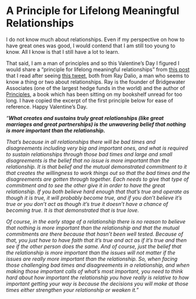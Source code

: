 # A Principle for Lifelong Meaningful Relationships

I do not know much about relationships. Even if my perspective on how to have great ones was good, I would contend that I am still too young to know. All I know is that I still have a lot to learn.

That said, I am a man of principles and so this Valentine’s Day I figured I would share a “principle for lifelong meaningful relationships” from [this post](https://twitter.com/RayDalio/status/1228393273426939904?s=20) that I read after seeing [this tweet](https://twitter.com/RayDalio/status/1228393273426939904?s=20), both from Ray Dalio, a man who seems to know a thing or two about relationships. Ray is the founder of Bridgewater Associates (one of the largest hedge funds in the world) and the author of [Principles](https://www.linkedin.com/pulse/principles-lifelong-meaningful-relationships-ray-dalio/), a book which has been sitting on my bookshelf unread for too long. I have copied the excerpt of the first principle below for ease of reference. Happy Valentine’s Day.

_“**What creates and sustains truly great relationships (like great marriages and great partnerships) is the unwavering belief that nothing is more important than the relationship.**_

_That’s because in all relationships there will be bad times and disagreements including very big and important ones, and what is required to sustain relationships through those bad times and large and small disagreements is the belief that no issue is more important than the relationship. It is that belief and the mutual demonstrated commitment to it that creates the willingness to work things out so that the bad times and the disagreements are gotten through together. Each needs to give that type of commitment and to see the other give it in order to have the great relationship. If you both believe hard enough that that’s true and operate as though it is true, it will probably become true, and if you don’t believe it’s true or you don’t act as though it’s true it doesn’t have a chance of becoming true. It is that demonstrated that is true love._

_Of course, in the early stage of a relationship there is no reason to believe that nothing is more important than the relationship and that the mutual commitments are there because that hasn’t been well tested. Because of that, you just have to have faith that it’s true and act as if it’s true and then see if the other person does the same. And of course, just the belief that the relationship is more important than the issues will not matter if the issues are really more important than the relationship. So, when facing those challenging bad times and disagreements in a relationship, and when making those important calls of what’s most important, you need to think hard about how important the relationship you have really is relative to how important getting your way is because the decisions you will make at those times either strengthen your relationship or weaken it.”_
